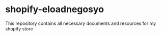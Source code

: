 # shopify-eloadnegosyo
This repository contains all necessary documents and resources for my shopify store

